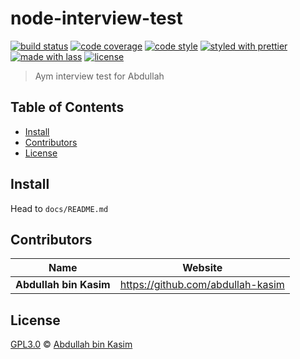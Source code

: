 # node-interview-test

[![build status](https://img.shields.io/travis/com/abdullah-kasim/node-interview-test.svg)](https://travis-ci.com/abdullah-kasim/node-interview-test)
[![code coverage](https://img.shields.io/codecov/c/github/abdullah-kasim/node-interview-test.svg)](https://codecov.io/gh/abdullah-kasim/node-interview-test)
[![code style](https://img.shields.io/badge/code_style-XO-5ed9c7.svg)](https://github.com/sindresorhus/xo)
[![styled with prettier](https://img.shields.io/badge/styled_with-prettier-ff69b4.svg)](https://github.com/prettier/prettier)
[![made with lass](https://img.shields.io/badge/made_with-lass-95CC28.svg)](https://lass.js.org)
[![license](https://img.shields.io/github/license/abdullah-kasim/node-interview-test.svg)](LICENSE)

> Aym interview test for Abdullah


## Table of Contents

* [Install](#install)
* [Contributors](#contributors)
* [License](#license)


## Install

Head to `docs/README.md`

## Contributors

| Name                   | Website                             |
| ---------------------- | ----------------------------------- |
| **Abdullah bin Kasim** | <https://github.com/abdullah-kasim> |


## License

[GPL3.0](LICENSE) © [Abdullah bin Kasim](https://github.com/abdullah-kasim)


## 

[npm]: https://www.npmjs.com/

[yarn]: https://yarnpkg.com/
